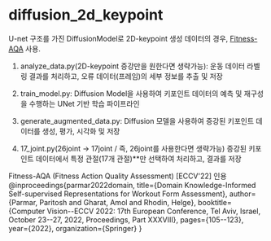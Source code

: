# diffusion_2d_keypoint
U-net 구조를 가진 DiffusionModel로 2D-keypoint 생성
데이터의 경우, [Fitness-AQA](https://github.com/ParitoshParmar/Fitness-AQA) 사용.

1. analyze_data.py(2D-keypoint 증강만을 원한다면 생략가능): 
운동 데이터 라벨링 결과를 처리하고, 오류 데이터(프레임)의 세부 정보를 추출 및 저장

2. train_model.py: 
Diffusion Model을 사용하여 키포인트 데이터의 예측 및 재구성을 수행하는 UNet 기반 학습 파이프라인

3. generate_augmented_data.py: 
Diffusion 모델을 사용하여 증강된 키포인트 데이터를 생성, 평가, 시각화 및 저장

4. 17_joint.py(26joint -> 17joint / 즉, 26joint를 사용한다면 생략가능)
증강된 키포인트 데이터에서 특정 관절(17개 관절)**만 선택하여 처리하고, 결과를 저장



Fitness-AQA (Fitness Action Quality Assessment) [ECCV'22] 인용
@inproceedings{parmar2022domain,
  title={Domain Knowledge-Informed Self-supervised Representations for Workout Form Assessment},
  author={Parmar, Paritosh and Gharat, Amol and Rhodin, Helge},
  booktitle={Computer Vision--ECCV 2022: 17th European Conference, Tel Aviv, Israel, October 23--27, 2022, Proceedings, Part XXXVIII},
  pages={105--123},
  year={2022},
  organization={Springer}
}
